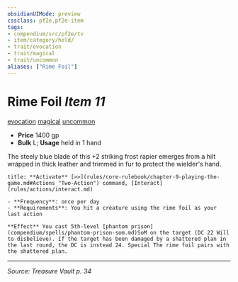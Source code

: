 ```yaml
---
obsidianUIMode: preview
cssclass: pf2e,pf2e-item
tags:
- compendium/src/pf2e/tv
- item/category/held/
- trait/evocation
- trait/magical
- trait/uncommon
aliases: ["Rime Foil"]
---
```

# Rime Foil *Item 11*  
[evocation](evocation.md "Evocation School Trait")  [magical](magical.md "Magical Item Trait")  [uncommon](uncommon.md "Uncommon Rarity Trait")  

- **Price** 1400 gp
- **Bulk** L; **Usage** held in 1 hand

The steely blue blade of this +2 striking frost rapier emerges from a hilt wrapped in thick leather and trimmed in fur to protect the wielder's hand.

```ad-embed-ability
title: **Activate** [>>](rules/core-rulebook/chapter-9-playing-the-game.md#Actions "Two-Action") command, [Interact](rules/actions/interact.md)

- **Frequency**: once per day
- **Requirements**: You hit a creature using the rime foil as your last action

**Effect** You cast 5th-level [phantom prison](compendium/spells/phantom-prison-som.md)SoM on the target (DC 22 Will to disbelieve). If the target has been damaged by a shattered plan in the last round, the DC is instead 24. Special The rime foil pairs with the shattered plan.
```


---
*Source: Treasure Vault p. 34*